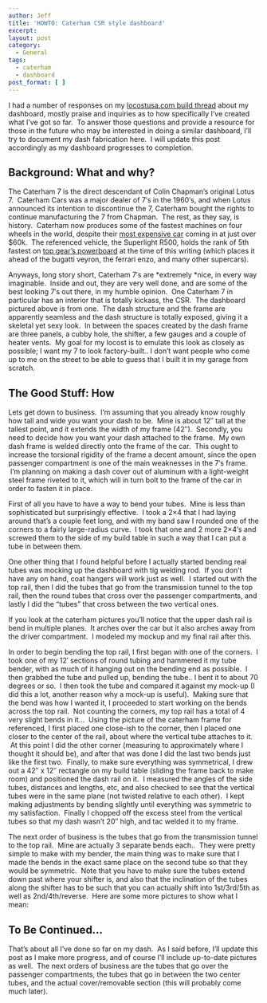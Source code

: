 ```yaml
---
author: Jeff
title: 'HOWTO: Caterham CSR style dashboard'
excerpt:
layout: post
category:
  - General
tags:
  - caterham
  - dashboard
post_format: [ ]
---
```

I had a number of responses on my [locostusa.com build thread][2] about my dashboard, mostly praise and inquiries as to how specifically I’ve created what I’ve got so far.  To answer those questions and provide a resource for those in the future who may be interested in doing a similar dashboard, I’ll try to document my dash fabrication here.  I will update this post accordingly as my dashboard progresses to completion.

## Background: What and why?

The Caterham 7 is the direct descendant of Colin Chapman’s original Lotus 7.  Caterham Cars was a major dealer of 7′s in the 1960′s, and when Lotus announced its intention to discontinue the 7, Caterham bought the rights to continue manufacturing the 7 from Chapman.  The rest, as they say, is history.  Caterham now produces some of the fastest machines on four wheels in the world, despite their [most expensive car][4] coming in at just over $60k.  The referenced vehicle, the Superlight R500, holds the rank of 5th fastest on [top gear’s powerboard][5] at the time of this writing (which places it ahead of the bugatti veyron, the ferrari enzo, and many other supercars).

Anyways, long story short, Caterham 7′s are *extremely *nice, in every way imaginable.  Inside and out, they are very well done, and are some of the best looking 7′s out there, in my humble opinion.  One Caterham 7 in particular has an interior that is totally kickass, the CSR.  The dashboard pictured above is from one.  The dash structure and the frame are apparently seamless and the dash structure is totally exposed, giving it a skeletal yet sexy look.  In between the spaces created by the dash frame are three panels, a cubby hole, the shifter, a few gauges and a couple of heater vents.  My goal for my locost is to emulate this look as closely as possible; I want my 7 to look factory-built.. I don’t want people who come up to me on the street to be able to guess that I built it in my garage from scratch.

## The Good Stuff: How

Lets get down to business.  I’m assuming that you already know roughly how tall and wide you want your dash to be.  Mine is about 12″ tall at the tallest point, and it extends the width of my frame (42″).  Secondly, you need to decide how you want your dash attached to the frame.  My own dash frame is welded directly onto the frame of the car.  This ought to increase the torsional rigidity of the frame a decent amount, since the open passenger compartment is one of the main weaknesses in the 7′s frame.  I’m planning on making a dash cover out of aluminum with a light-weight steel frame riveted to it, which will in turn bolt to the frame of the car in order to fasten it in place.

First of all you have to have a way to bend your tubes.  Mine is less than sophisticated but surprisingly effective.  I took a 2×4 that I had laying around that’s a couple feet long, and with my band saw I rounded one of the corners to a fairly large-radius curve.  I took that one and 2 more 2×4′s and screwed them to the side of my build table in such a way that I can put a tube in between them.

One other thing that I found helpful before I actually started bending real tubes was mocking up the dashboard with tig welding rod.  If you don’t have any on hand, coat hangers will work just as well.  I started out with the top rail, then I did the tubes that go from the transmission tunnel to the top rail, then the round tubes that cross over the passenger compartments, and lastly I did the “tubes” that cross between the two vertical ones.

If you look at the caterham pictures you’ll notice that the upper dash rail is bend in multiple planes.  It arches over the car but it also arches away from the driver compartment.  I modeled my mockup and my final rail after this.

In order to begin bending the top rail, I first began with one of the corners.  I took one of my 12′ sections of round tubing and hammered it my tube bender, with as much of it hanging out on the bending end as possible.  I then grabbed the tube and pulled up, bending the tube.. I bent it to about 70 degrees or so.  I then took the tube and compared it against my mock-up (I did this a lot, another reason why a mock-up is useful).  Making sure that the bend was how I wanted it, I proceeded to start working on the bends across the top rail.  Not counting the corners, my top rail has a total of 4 very slight bends in it…  Using the picture of the caterham frame for referenced, I first placed one close-ish to the corner, then I placed one closer to the center of the rail, about where the vertical tube attaches to it.  At this point I did the other corner (measuring to approximately where I thought it should be), and after that was done I did the last two bends just like the first two.  Finally, to make sure everything was symmetrical, I drew out a 42″ x 12″ rectangle on my build table (sliding the frame back to make room) and positioned the dash rail on it.  I measured the angles of the side tubes, distances and lengths, etc, and also checked to see that the vertical tubes were in the same plane (not twisted relative to each other).  I kept making adjustments by bending slightly until everything was symmetric to my satisfaction.  Finally I chopped off the excess steel from the vertical tubes so that my dash wasn’t 20″ high, and tac welded it to my frame.

The next order of business is the tubes that go from the transmission tunnel to the top rail.  Mine are actually 3 separate bends each..  They were pretty simple to make with my bender, the main thing was to make sure that I made the bends in the exact same place on the second tube so that they would be symmetric.  Note that you have to make sure the tubes extend down past where your shifter is, and also that the inclination of the tubes along the shifter has to be such that you can actually shift into 1st/3rd/5th as well as 2nd/4th/reverse.  Here are some more pictures to show what I mean:

## To Be Continued…

That’s about all I’ve done so far on my dash.  As I said before, I’ll update this post as I make more progress, and of course I’ll include up-to-date pictures as well.  The next orders of business are the tubes that go over the passenger compartments, the tubes that go in between the two center tubes, and the actual cover/removable section (this will probably come much later).

 [1]: http://locost.jefftougas.com/wp-content/uploads/2009/11/caterham_2.jpg "Caterham CSR Dashboard"
 [2]: http://www.locostusa.com/forums/viewtopic.php?f=35&t=3221
 [3]: http://locost.jefftougas.com/wp-content/uploads/2009/11/caterham_frame.jpg "Caterham Frame"
 [4]: http://www.uscaterham.com/showroom/R500.html
 [5]: http://en.wikipedia.org/wiki/Top_Gear_test_track#The_Power_Board
 [6]: http://locost.jefftougas.com/wp-content/uploads/2009/11/caterham_1.jpg "Dashboard Shot 2"
 [7]: http://locost.jefftougas.com/wp-content/uploads/2009/11/IMG_5614.jpg "IMG_5614"
 [8]: http://locost.jefftougas.com/wp-content/uploads/2009/11/IMG_5615.jpg "IMG_5615"
 [9]: http://locost.jefftougas.com/wp-content/uploads/2009/10/IMG_5593.jpg "Mocking up the dashboard"
 [10]: http://locost.jefftougas.com/wp-content/uploads/2009/11/IMG_5600.jpg "IMG_5600"
 [11]: http://locost.jefftougas.com/wp-content/uploads/2009/11/IMG_5616.jpg "In Neutral"
 [12]: http://locost.jefftougas.com/wp-content/uploads/2009/11/IMG_5617.jpg "Neutral 2"
 [13]: http://locost.jefftougas.com/wp-content/uploads/2009/11/IMG_5619.jpg "4th gear"
 [14]: http://locost.jefftougas.com/wp-content/uploads/2009/11/IMG_5618.jpg "3rd gear"
